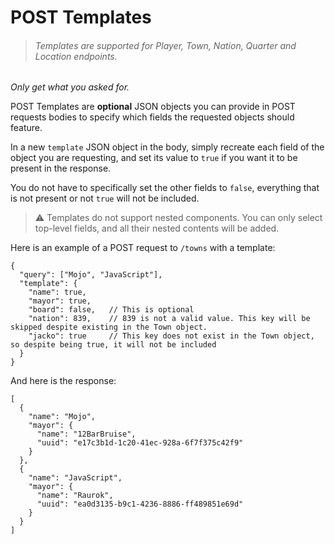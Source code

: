 # POST Templates

> ###### Templates are supported for Player, Town, Nation, Quarter and Location endpoints.

*Only get what you asked for.*

POST Templates are **optional** JSON objects you can provide in POST requests bodies to specify which fields the requested objects should feature.

In a new `template` JSON object in the body, simply recreate each field of the object you are requesting, and set its value to `true` if you want it to be present in the response.

You do not have to specifically set the other fields to `false`, everything that is not present or not `true` will not be included.

> ⚠️ Templates do not support nested components. You can only select top-level fields, and all their nested contents will be added.

Here is an example of a POST request to `/towns` with a template:

```json5
{
  "query": ["Mojo", "JavaScript"],
  "template": {
    "name": true,
    "mayor": true,
    "board": false,   // This is optional
    "nation": 839,    // 839 is not a valid value. This key will be skipped despite existing in the Town object.
    "jacko": true     // This key does not exist in the Town object, so despite being true, it will not be included
  }
}
```

And here is the response:

```json5
[
  {
    "name": "Mojo",
    "mayor": {
      "name": "12BarBruise",
      "uuid": "e17c3b1d-1c20-41ec-928a-6f7f375c42f9"
    }
  },
  {
    "name": "JavaScript",
    "mayor": {
      "name": "Raurok",
      "uuid": "ea0d3135-b9c1-4236-8886-ff489851e69d"
    }
  }
]
```